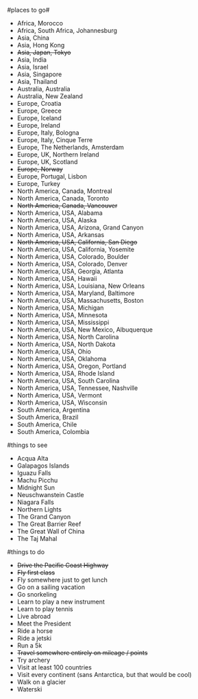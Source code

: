 #places to go#

* Africa, Morocco
* Africa, South Africa, Johannesburg
* Asia, China
* Asia, Hong Kong
* ~~Asia, Japan, Tokyo~~
* Asia, India
* Asia, Israel
* Asia, Singapore
* Asia, Thailand
* Australia, Australia
* Australia, New Zealand
* Europe, Croatia
* Europe, Greece
* Europe, Iceland
* Europe, Ireland
* Europe, Italy, Bologna
* Europe, Italy, Cinque Terre
* Europe, The Netherlands, Amsterdam
* Europe, UK, Northern Ireland
* Europe, UK, Scotland
* ~~Europe, Norway~~
* Europe, Portugal, Lisbon
* Europe, Turkey
* North America, Canada, Montreal
* North America, Canada, Toronto
* ~~North America, Canada, Vancouver~~
* North America, USA, Alabama
* North America, USA, Alaska
* North America, USA, Arizona, Grand Canyon
* North America, USA, Arkansas
* ~~North America, USA, California, San Diego~~
* North America, USA, California, Yosemite
* North America, USA, Colorado, Boulder
* North America, USA, Colorado, Denver
* North America, USA, Georgia, Atlanta
* North America, USA, Hawaii
* North America, USA, Louisiana, New Orleans
* North America, USA, Maryland, Baltimore
* North America, USA, Massachusetts, Boston
* North America, USA, Michigan
* North America, USA, Minnesota
* North America, USA, Mississippi
* North America, USA, New Mexico, Albuquerque
* North America, USA, North Carolina
* North America, USA, North Dakota
* North America, USA, Ohio
* North America, USA, Oklahoma
* North America, USA, Oregon, Portland
* North America, USA, Rhode Island
* North America, USA, South Carolina
* North America, USA, Tennessee, Nashville
* North America, USA, Vermont
* North America, USA, Wisconsin
* South America, Argentina
* South America, Brazil
* South America, Chile
* South America, Colombia

#things to see

* Acqua Alta
* Galapagos Islands
* Iguazu Falls
* Machu Picchu
* Midnight Sun
* Neuschwanstein Castle
* Niagara Falls
* Northern Lights
* The Grand Canyon
* The Great Barrier Reef
* The Great Wall of China
* The Taj Mahal

#things to do

* ~~Drive the Pacific Coast Highway~~
* ~~Fly first class~~
* Fly somewhere just to get lunch
* Go on a sailing vacation
* Go snorkeling
* Learn to play a new instrument
* Learn to play tennis
* Live abroad
* Meet the President
* Ride a horse
* Ride a jetski
* Run a 5k
* ~~Travel somewhere entirely on mileage / points~~
* Try archery
* Visit at least 100 countries
* Visit every continent (sans Antarctica, but that would be cool)
* Walk on a glacier
* Waterski

